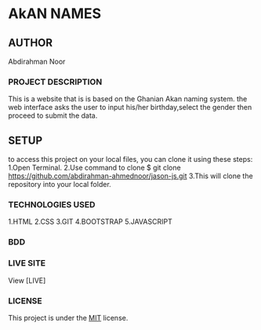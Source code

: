 # AkAN NAMES

## AUTHOR
Abdirahman Noor

### PROJECT DESCRIPTION 
This is a website that is is based on the Ghanian Akan naming system. the web interface asks the user to input his/her birthday,select the gender then proceed to submit the data.

## SETUP
to access this project on your local files, you can clone it using these steps:
1.Open Terminal.
2.Use command to clone $ git clone https://github.com/abdirahman-ahmednoor/jason-js.git
3.This will clone the repository into your local folder.

### TECHNOLOGIES USED
1.HTML
2.CSS
3.GIT 
4.BOOTSTRAP
5.JAVASCRIPT

### BDD

### LIVE SITE
View [LIVE]

### LICENSE
This project is under the [MIT](License) license.